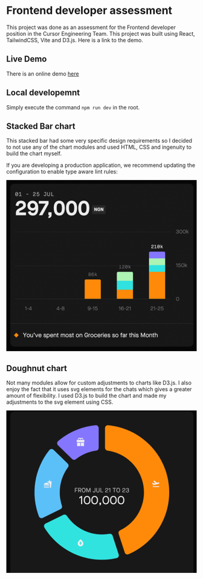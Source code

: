 # Frontend developer assessment
This project was done as an assessment for the Frontend developer position in the Cursor Engineering Team. This project was built using React, TailwindCSS, Vite and D3.js.
Here is a link to the demo.

## Live Demo
There is an online demo [here](https://cursor-assessment.vercel.app)

## Local developemnt

Simply execute the command `npm run dev` in the root.

## Stacked Bar chart

This stacked bar had some very specific design requirements so I decided to not use any of the chart modules and used HTML, CSS and ingenuity to build the chart myself. 

If you are developing a production application, we recommend updating the configuration to enable type aware lint rules:

<img src="./screenshots/Screenshot 2024-11-11 at 5.02.54 PM.png">

## Doughnut chart
Not many modules allow for custom adjustments to charts like D3.js. I also enjoy the fact that it uses svg elements for the chats which gives a greater amount of flexibility. I used D3.js to build the chart and made my adjustments to the svg element using CSS.

<img src="./screenshots/Screenshot 2024-11-11 at 5.03.23 PM.png">